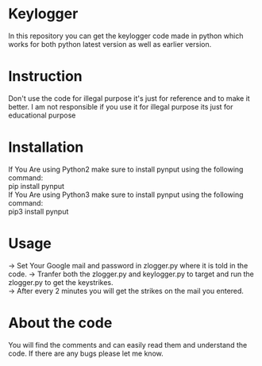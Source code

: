 # Keylogger
In this repository you can get the keylogger code made in python which works for both python latest version as well as earlier version.
# Instruction
Don't use the code for illegal purpose it's just for reference and to make it better.
I am not responsible if you use it for illegal purpose its just for educational purpose
# Installation
If You Are using Python2 make sure to install pynput using the following command: <br/>
pip install pynput <br/>
If You Are using Python3 make sure to install pynput using the following command: <br/>
pip3 install pynput <br/>
# Usage
-> Set Your Google mail and password in zlogger.py where it is told in the code.
-> Tranfer both the zlogger.py and keylogger.py to target and run the zlogger.py to get the keystrikes.<br/>
-> After every 2 minutes you will get the strikes on the mail you entered.<br/>
# About the code
You will find the comments and can easily read them and understand the code.
If there are any bugs please let me know.

